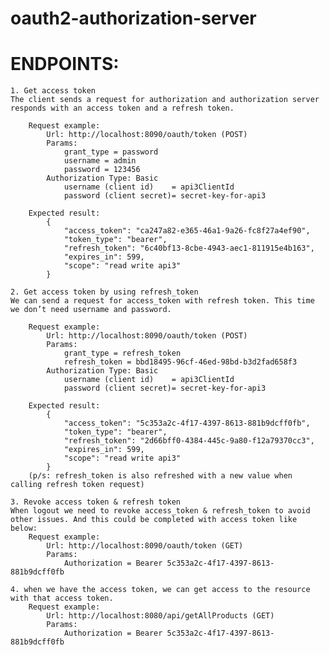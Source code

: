 # oauth2-authorization-server

ENDPOINTS:
=====================
    1. Get access token
    The client sends a request for authorization and authorization server responds with an access token and a refresh token.
    
        Request example:
            Url: http://localhost:8090/oauth/token (POST)
            Params:
                grant_type = password
                username = admin
                password = 123456
            Authorization Type: Basic
                username (client id)    = api3ClientId
                password (client secret)= secret-key-for-api3
          
        Expected result:
            {
                "access_token": "ca247a82-e365-46a1-9a26-fc8f27a4ef90",
                "token_type": "bearer",
                "refresh_token": "6c40bf13-8cbe-4943-aec1-811915e4b163",
                "expires_in": 599,
                "scope": "read write api3"
            }
    
    2. Get access token by using refresh_token
    We can send a request for access_token with refresh token. This time we don’t need username and password.
    
        Request example:
            Url: http://localhost:8090/oauth/token (POST)
            Params:
                grant_type = refresh_token
                refresh_token = bbd18495-96cf-46ed-98bd-b3d2fad658f3
            Authorization Type: Basic
                username (client id)    = api3ClientId
                password (client secret)= secret-key-for-api3
        
        Expected result:
            {
                "access_token": "5c353a2c-4f17-4397-8613-881b9dcff0fb",
                "token_type": "bearer",
                "refresh_token": "2d66bff0-4384-445c-9a80-f12a79370cc3",
                "expires_in": 599,
                "scope": "read write api3"
            }
        (p/s: refresh_token is also refreshed with a new value when calling refresh token request)
    
    3. Revoke access token & refresh token 
    When logout we need to revoke access_token & refresh_token to avoid other issues. And this could be completed with access token like below:
        Request example:
            Url: http://localhost:8090/oauth/token (GET)
            Params:
                Authorization = Bearer 5c353a2c-4f17-4397-8613-881b9dcff0fb

    4. when we have the access token, we can get access to the resource with that access token.
        Request example:
            Url: http://localhost:8080/api/getAllProducts (GET)
            Params:
                Authorization = Bearer 5c353a2c-4f17-4397-8613-881b9dcff0fb


